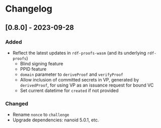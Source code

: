# Changelog

## [0.8.0] - 2023-09-28

### Added

- Reflect the latest updates in `rdf-proofs-wasm` (and its underlying `rdf-proofs`)
    - Blind signing feature
    - PPID feature
    - `domain` parameter to `deriveProof` and `verifyProof`
    - Allow inclusion of committed secrets in VP, generated by `derivedProof`, for using VP as an issuance request for bound VC
    - Set current datetime for `created` if not provided

### Changed

- Rename `nonce` to `challenge`
- Upgrade dependencies: nanoid 5.0.1, etc.
